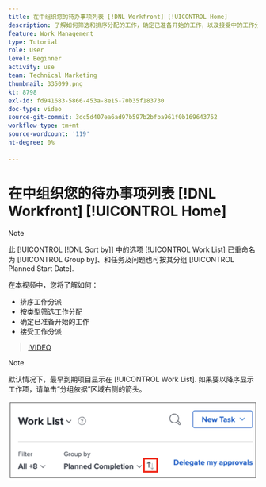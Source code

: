 ```yaml
---
title: 在中组织您的待办事项列表 [!DNL Workfront] [!UICONTROL Home]
description: 了解如何筛选和排序分配的工作，确定已准备开始的工作，以及接受中的工作分配 [!DNL  Workfront].
feature: Work Management
type: Tutorial
role: User
level: Beginner
activity: use
team: Technical Marketing
thumbnail: 335099.png
kt: 8798
exl-id: fd941683-5866-453a-8e15-70b35f183730
doc-type: video
source-git-commit: 3dc5d407ea6ad97b597b2bfba961f0b169643762
workflow-type: tm+mt
source-wordcount: '119'
ht-degree: 0%

---
```


# 在中组织您的待办事项列表 [!DNL Workfront] [!UICONTROL Home]

>[!NOTE]
>
>此 [!UICONTROL [!DNL Sort by]] 中的选项 [!UICONTROL Work List] 已重命名为 [!UICONTROL Group by]、和任务及问题也可按其分组 [!UICONTROL Planned Start Date].

在本视频中，您将了解如何：

* 排序工作分派
* 按类型筛选工作分配
* 确定已准备开始的工作
* 接受工作分派

>[!VIDEO](https://video.tv.adobe.com/v/335099/?quality=12&learn=on)

>[!NOTE]
>
>默认情况下，最早到期项目显示在 [!UICONTROL Work List]. 如果要以降序显示工作项，请单击“分组依据”区域右侧的箭头。

![显示按截止日期分组的工作列表的屏幕图像。](assets/work-list-arrows.png)
